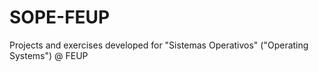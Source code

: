 # SOPE-FEUP
Projects and exercises developed for "Sistemas Operativos" ("Operating Systems") @ FEUP
